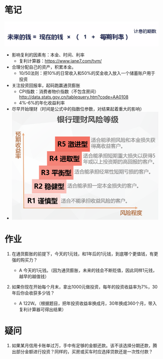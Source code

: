 # 笔记

![复利公式](images/复利公式.png)





- 影响复利的因素有：本金、时间、利率
  - 复利计算器：https://www.jane7.com/tvm/
- 合理分配自己的资产，积累本金。
  - 10/50法则：把10%的日常收入和50%的奖金收入放入一个储蓄账户用于投资
- 关注投资回报率，起码跑赢通货膨胀
  - CPI指数：消费者物价指数（不包含房间） http://data.stats.gov.cn/tablequery.htm?code=AA0108
  - 4%-6%的年化收益利率
- 尽早开始理财（时间是公式中的指数位参数，对结果起着重大的影响）
- ![银行理财风险等级](images/银行理财风险等级.png)



#  作业

1. 在通货膨胀的前提下，今天的1元钱，和1年后的1元钱，到底哪个更值钱，有更强的购买力？
   - A 今天的1元钱。（因为通货膨胀，未来的钱会不断贬值，因此同样1元钱，越早的越值钱）

2. 如果你现在开始每个月末，拿出1000元做投资，每年的投资收益率为7%，30年后你会收获多少钱？
   - A 122W。（根据题目，把年投资收益率换成月，30年换成360个月，带入复利计算器可得出结果）

# 疑问

1. 如果某月信用卡账单过万，手中有足够的金额还款。该不该选择分期还款，腾出部分金额进行投资？同样的，买房或买车时应选择贷款还是一次性付款？